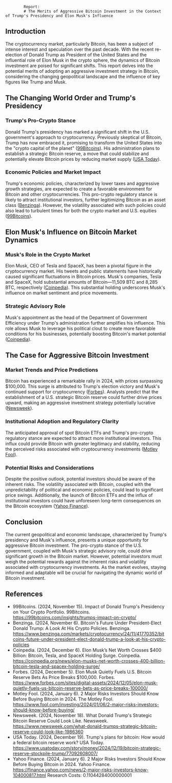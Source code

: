 
            Report:
            # The Merits of Aggressive Bitcoin Investment in the Context of Trump's Presidency and Elon Musk's Influence

## Introduction

The cryptocurrency market, particularly Bitcoin, has been a subject of intense interest and speculation over the past decade. With the recent re-election of Donald Trump as President of the United States and the influential role of Elon Musk in the crypto sphere, the dynamics of Bitcoin investment are poised for significant shifts. This report delves into the potential merits of adopting an aggressive investment strategy in Bitcoin, considering the changing geopolitical landscape and the influence of key figures like Trump and Musk.

## The Changing World Order and Trump's Presidency

### Trump's Pro-Crypto Stance

Donald Trump's presidency has marked a significant shift in the U.S. government's approach to cryptocurrency. Previously skeptical of Bitcoin, Trump has now embraced it, promising to transform the United States into the "crypto capital of the planet" ([99Bitcoins](https://99bitcoins.com/insights/trumps-impact-on-crypto/)). His administration plans to establish a strategic Bitcoin reserve, a move that could stabilize and potentially elevate Bitcoin prices by reducing market supply ([USA Today](https://www.usatoday.com/story/money/2024/12/19/bitcoin-strategic-reserve-stockpile-trump/)).

### Economic Policies and Market Impact

Trump's economic policies, characterized by lower taxes and aggressive growth strategies, are expected to create a favorable environment for Bitcoin and other cryptocurrencies. This pro-crypto regulatory stance is likely to attract institutional investors, further legitimizing Bitcoin as an asset class ([Benzinga](https://www.benzinga.com/markets/cryptocurrency/24/11/41770352/bitcoins-future-under-president-elect-donald-trump-a-look-at-his-crypto-policies)). However, the volatility associated with such policies could also lead to turbulent times for both the crypto market and U.S. equities ([99Bitcoins](https://99bitcoins.com/insights/trumps-impact-on-crypto/)).

## Elon Musk's Influence on Bitcoin Market Dynamics

### Musk's Role in the Crypto Market

Elon Musk, CEO of Tesla and SpaceX, has been a pivotal figure in the cryptocurrency market. His tweets and public statements have historically caused significant fluctuations in Bitcoin prices. Musk's companies, Tesla and SpaceX, hold substantial amounts of Bitcoin—11,509 BTC and 8,285 BTC, respectively ([Coinpedia](https://coinpedia.org/news/elon-musks-net-worth-crosses-400-billion-bitcoin-tesla-and-spacex-holding-surge/)). This substantial holding underscores Musk's influence on market sentiment and price movements.

### Strategic Advisory Role

Musk's appointment as the head of the Department of Government Efficiency under Trump's administration further amplifies his influence. This role allows Musk to leverage his political clout to create more favorable conditions for his businesses, potentially boosting Bitcoin's market potential ([Coinpedia](https://coinpedia.org/news/elon-musks-net-worth-crosses-400-billion-bitcoin-tesla-and-spacex-holding-surge/)).

## The Case for Aggressive Bitcoin Investment

### Market Trends and Price Predictions

Bitcoin has experienced a remarkable rally in 2024, with prices surpassing $100,000. This surge is attributed to Trump's election victory and Musk's continued support for cryptocurrency ([Forbes](https://www.forbes.com/sites/digital-assets/2024/12/05/elon-musk-quietly-fuels-us-bitcoin-reserve-bets-as-price-breaks-100000/)). Analysts predict that the establishment of a U.S. strategic Bitcoin reserve could further drive prices upward, making an aggressive investment strategy potentially lucrative ([Newsweek](https://www.newsweek.com/what-donald-trumps-strategic-bitcoin-reserve-could-look-like-1986360)).

### Institutional Adoption and Regulatory Clarity

The anticipated approval of spot Bitcoin ETFs and Trump's pro-crypto regulatory stance are expected to attract more institutional investors. This influx could provide Bitcoin with greater legitimacy and stability, reducing the perceived risks associated with cryptocurrency investments ([Motley Fool](https://www.fool.com/investing/2024/01/06/2-major-risks-investors-should-know-before-buying/)).

### Potential Risks and Considerations

Despite the positive outlook, potential investors should be aware of the inherent risks. The volatility associated with Bitcoin, coupled with the unpredictability of political and economic policies, could lead to significant price swings. Additionally, the launch of Bitcoin ETFs and the influx of institutional investors could have unforeseen long-term consequences on the Bitcoin ecosystem ([Yahoo Finance](https://finance.yahoo.com/news/2-major-risks-investors-know-104000817.html)).

## Conclusion

The current geopolitical and economic landscape, characterized by Trump's presidency and Musk's influence, presents a unique opportunity for aggressive Bitcoin investment. The pro-crypto stance of the U.S. government, coupled with Musk's strategic advisory role, could drive significant growth in the Bitcoin market. However, potential investors must weigh the potential rewards against the inherent risks and volatility associated with cryptocurrency investments. As the market evolves, staying informed and adaptable will be crucial for navigating the dynamic world of Bitcoin investment.

## References

- 99Bitcoins. (2024, November 15). Impact of Donald Trump's Presidency on Your Crypto Portfolio. 99Bitcoins. https://99bitcoins.com/insights/trumps-impact-on-crypto/
- Benzinga. (2024, November 6). Bitcoin's Future Under President-Elect Donald Trump: A Look At His Crypto Policies. Benzinga. https://www.benzinga.com/markets/cryptocurrency/24/11/41770352/bitcoins-future-under-president-elect-donald-trump-a-look-at-his-crypto-policies
- Coinpedia. (2024, December 6). Elon Musk’s Net Worth Crosses $400 Billion: Bitcoin, Tesla, and SpaceX Holding Surge. Coinpedia. https://coinpedia.org/news/elon-musks-net-worth-crosses-400-billion-bitcoin-tesla-and-spacex-holding-surge/
- Forbes. (2024, December 5). Elon Musk Quietly Fuels U.S. Bitcoin Reserve Bets As Price Breaks $100,000. Forbes. https://www.forbes.com/sites/digital-assets/2024/12/05/elon-musk-quietly-fuels-us-bitcoin-reserve-bets-as-price-breaks-100000/
- Motley Fool. (2024, January 6). 2 Major Risks Investors Should Know Before Buying Bitcoin in 2024. The Motley Fool. https://www.fool.com/investing/2024/01/06/2-major-risks-investors-should-know-before-buying/
- Newsweek. (2024, November 18). What Donald Trump's Strategic Bitcoin Reserve Could Look Like. Newsweek. https://www.newsweek.com/what-donald-trumps-strategic-bitcoin-reserve-could-look-like-1986360
- USA Today. (2024, December 19). Trump's plans for bitcoin: How would a federal bitcoin reserve work? USA Today. https://www.usatoday.com/story/money/2024/12/19/bitcoin-strategic-reserve-stockpile-trump/77092608007/
- Yahoo Finance. (2024, January 6). 2 Major Risks Investors Should Know Before Buying Bitcoin in 2024. Yahoo Finance. https://finance.yahoo.com/news/2-major-risks-investors-know-104000817.html
            Research Costs:
            0.11044284000000001